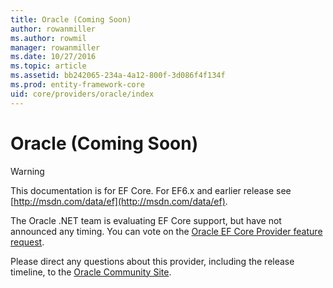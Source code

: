 ```yaml
---
title: Oracle (Coming Soon)
author: rowanmiller
ms.author: rowmil
manager: rowanmiller
ms.date: 10/27/2016
ms.topic: article
ms.assetid: bb242065-234a-4a12-800f-3d086f4f134f
ms.prod: entity-framework-core
uid: core/providers/oracle/index
---
```

# Oracle (Coming Soon)

> [!WARNING]
> This documentation is for EF Core. For EF6.x and earlier release see [http://msdn.com/data/ef](http://msdn.com/data/ef).

The Oracle .NET team is evaluating EF Core support, but have not announced any timing. You can vote on the [Oracle EF Core Provider feature request](https://apex.oracle.com/pls/apex/f?p=18357:39:105422858407495::NO::P39_ID:28241).

Please direct any questions about this provider, including the release timeline, to the [Oracle Community Site](https://community.oracle.com/).
